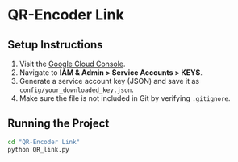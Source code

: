 # QR-Encoder Link

## Setup Instructions
1. Visit the [Google Cloud Console](https://console.cloud.google.com/).
2. Navigate to **IAM & Admin > Service Accounts > KEYS**.
3. Generate a service account key (JSON) and save it as `config/your_downloaded_key.json`.
4. Make sure the file is not included in Git by verifying `.gitignore`.

## Running the Project
```bash
cd "QR-Encoder Link"
python QR_link.py
